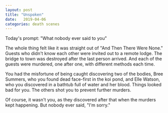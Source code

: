 ```yaml
---
layout: post
title: "Unspoken"
date:   2019-04-06
categories: death scenes
---
```

Today's prompt: "What nobody ever said to you"

The whole thing felt like it was straight out of "And Then There Were None." Guests who didn't know each other were invited out to a remote lodge. The bridge to town was destroyed after the last person arrived. And each of the guests were murdered, one after one, with different methods each time.

You had the misfortune of being caught discovering two of the bodies, Bree Summers, who you found dead face-first in the koi pond, and Elle Watson, who you discovered in a bathtub full of water and her blood. Things looked bad for you. The others shot you to prevent further murders. 

Of course, it wasn't you, as they discovered after that when the murders kept happening. But nobody ever said, "I'm sorry."
